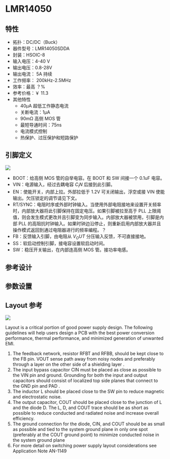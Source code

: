 # LMR14050

## 特性

- 拓扑：DC/DC（Buck）
- 器件型号：LMR14050SDDA
- 封装：HSOIC-8
- 输入电压：4-40 V
- 输出电压：0.8-28V
- 输出电流： 5A 持续
- 工作频率： 200kHz-2.5MHz
- 效率：最高 ？%
- 参考价格：￥ 11.3
- 其他特性
  - 40µA 超低工作静态电流
  - 关断电流：1µA
  - 90mΩ 高侧 MOS 管
  - 最短导通时间：75ns
  - 电流模式控制
  - 热保护、过压保护和短路保护

## 引脚定义

![](https://wiki-media-1253965369.cos.ap-guangzhou.myqcloud.com/img/20220110170233.png)

- BOOT：给高侧 MOS 管的自举电容。在 BOOT 和 SW 间接一个 0.1uF 电容。
- VIN：电源输入，经过去耦电容 $C_IN$ 后接到此引脚。
- EN：使能开关，内部上拉。外部拉低于 1.2V 可关闭输出，浮空或接 VIN 使能输出。欠压锁定的调节请见下文。
- RT/SYNC：电阻时序或外部时钟输入。当使用外部电阻接地来设置开关频率时，内部放大器将此引脚保持在固定电压。如果引脚被拉至高于 PLL 上限阈值，则会发生模式更改并且引脚变为同步输入。内部放大器被禁用，引脚是内部 PLL 的高阻抗时钟输入。如果时钟边沿停止，则重新启用内部放大器并且操作模式返回到通过电阻器进行的频率编程。？
- FB：反馈输入引脚，由电阻从 $V_OUT$ 分压输入反馈，不可直接接地。
- SS：软启动控制引脚，接电容设置软启动时间。
- SW：稳压开关输出，在内部连高侧 MOS 管。接功率电感。

## 参考设计

## 参数设置

## Layout 参考

![](https://wiki-media-1253965369.cos.ap-guangzhou.myqcloud.com/img/20220110183248.png)

Layout is a critical portion of good power supply design. The following guidelines will help users design a PCB
with the best power conversion performance, thermal performance, and minimized generation of unwanted EMI.

1. The feedback network, resistor RFBT and RFBB, should be kept close to the FB pin. VOUT sense path away
   from noisy nodes and preferably through a layer on the other side of a shielding layer .
2. The input bypass capacitor CIN must be placed as close as possible to the VIN pin and ground. Grounding
   for both the input and output capacitors should consist of localized top side planes that connect to the GND
   pin and PAD .
3. The inductor L should be placed close to the SW pin to reduce magnetic and electrostatic noise.
4. The output capacitor, COUT should be placed close to the junction of L and the diode D. The L, D, and COUT
   trace should be as short as possible to reduce conducted and radiated noise and increase overall efficiency.
5. The ground connection for the diode, CIN, and COUT should be as small as possible and tied to the system
   ground plane in only one spot (preferably at the COUT ground point) to minimize conducted noise in the
   system ground plane
6. For more detail on switching power supply layout considerations see Application Note AN-1149
